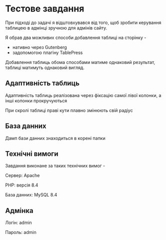 # Тестове завдання 

При підході до задачі я відштовхувався від того, щоб зробити керування таблицею в адмінці зручною для адмінів сайту. 

Я обрав два можливих способи добавлення таблиці на сторінку - 

- нативно через Gutenberg
- задопомогою плагіну TablePress

Добавлення таблиць обома способами матиме однаковий результат, таблиці матимуть однаковий вигляд.

## Адаптивність таблиць 

Адаптивність таблиць реалізована через фіксацію самої лівої колонки, а інші колонки прокручуються

При скролі таблиці праві кути плавно змінюють свій радіус

## База данних 

Дамп бази данних знаходиться в корені папки

## Технічні вимоги

Завдання виконане за таких технічних вимог - 

Сервер: Apache

PHP: версія 8.4

База данних: MySQL 8.4

##  Адмінка

Логін: admin

Пароль: admin

